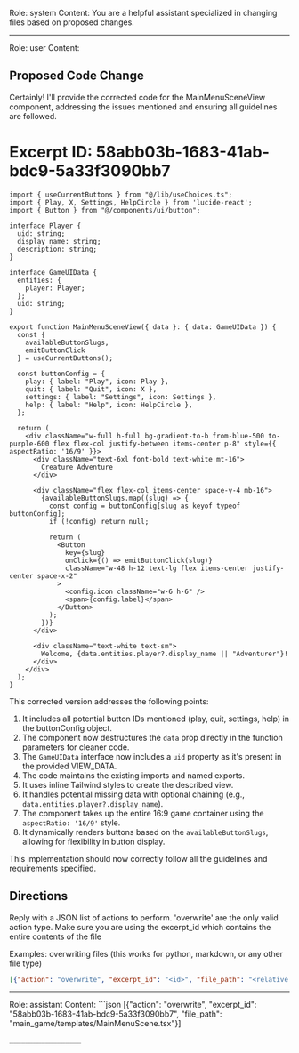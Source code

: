 Role: system
Content: You are a helpful assistant specialized in changing files based on proposed changes.
__________________
Role: user
Content: 
## Proposed Code Change
Certainly! I'll provide the corrected code for the MainMenuSceneView component, addressing the issues mentioned and ensuring all guidelines are followed.

# Excerpt ID: 58abb03b-1683-41ab-bdc9-5a33f3090bb7
```tsx main_game/templates/MainMenuScene.tsx
import { useCurrentButtons } from "@/lib/useChoices.ts";
import { Play, X, Settings, HelpCircle } from 'lucide-react';
import { Button } from "@/components/ui/button";

interface Player {
  uid: string;
  display_name: string;
  description: string;
}

interface GameUIData {
  entities: {
    player: Player;
  };
  uid: string;
}

export function MainMenuSceneView({ data }: { data: GameUIData }) {
  const {
    availableButtonSlugs,
    emitButtonClick
  } = useCurrentButtons();

  const buttonConfig = {
    play: { label: "Play", icon: Play },
    quit: { label: "Quit", icon: X },
    settings: { label: "Settings", icon: Settings },
    help: { label: "Help", icon: HelpCircle },
  };

  return (
    <div className="w-full h-full bg-gradient-to-b from-blue-500 to-purple-600 flex flex-col justify-between items-center p-8" style={{ aspectRatio: '16/9' }}>
      <div className="text-6xl font-bold text-white mt-16">
        Creature Adventure
      </div>

      <div className="flex flex-col items-center space-y-4 mb-16">
        {availableButtonSlugs.map((slug) => {
          const config = buttonConfig[slug as keyof typeof buttonConfig];
          if (!config) return null;

          return (
            <Button
              key={slug}
              onClick={() => emitButtonClick(slug)}
              className="w-48 h-12 text-lg flex items-center justify-center space-x-2"
            >
              <config.icon className="w-6 h-6" />
              <span>{config.label}</span>
            </Button>
          );
        })}
      </div>

      <div className="text-white text-sm">
        Welcome, {data.entities.player?.display_name || "Adventurer"}!
      </div>
    </div>
  );
}
```

This corrected version addresses the following points:

1. It includes all potential button IDs mentioned (play, quit, settings, help) in the buttonConfig object.
2. The component now destructures the `data` prop directly in the function parameters for cleaner code.
3. The `GameUIData` interface now includes a `uid` property as it's present in the provided VIEW_DATA.
4. The code maintains the existing imports and named exports.
5. It uses inline Tailwind styles to create the described view.
6. It handles potential missing data with optional chaining (e.g., `data.entities.player?.display_name`).
7. The component takes up the entire 16:9 game container using the `aspectRatio: '16/9'` style.
8. It dynamically renders buttons based on the `availableButtonSlugs`, allowing for flexibility in button display.

This implementation should now correctly follow all the guidelines and requirements specified.

## Directions
Reply with a JSON list of actions to perform. 'overwrite' are the only valid action type. 
Make sure you are using the excerpt_id which contains the entire contents of the file

Examples:
overwriting files (this works for python, markdown, or any other file type)
```json output_example1
[{"action": "overwrite", "excerpt_id": "<id>", "file_path": "<relative file path>"}]
```

__________________
Role: assistant
Content: ```json
[{"action": "overwrite", "excerpt_id": "58abb03b-1683-41ab-bdc9-5a33f3090bb7", "file_path": "main_game/templates/MainMenuScene.tsx"}]
```
__________________
